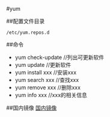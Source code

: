 #yum

##配置文件目录
```
/etc/yum.repos.d
```

##命令
* yum check-update   //列出可更新软件
* yum update //更新软件
* yum install xxx  //安装xxx
* yum search xxx   //查找xxx
* yum remove xxx  //删除xxx
* yum info xxx   //xxx的相关信息

##国内镜像
[国内镜像](../mirrors.md)